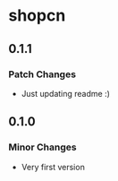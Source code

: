 # shopcn

## 0.1.1

### Patch Changes

- Just updating readme :)

## 0.1.0

### Minor Changes

- Very first version
